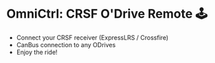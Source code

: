 # OmniCtrl: CRSF O'Drive Remote 🕹

- Connect your CRSF receiver (ExpressLRS / Crossfire)
- CanBus connection to any ODrives
- Enjoy the ride!

